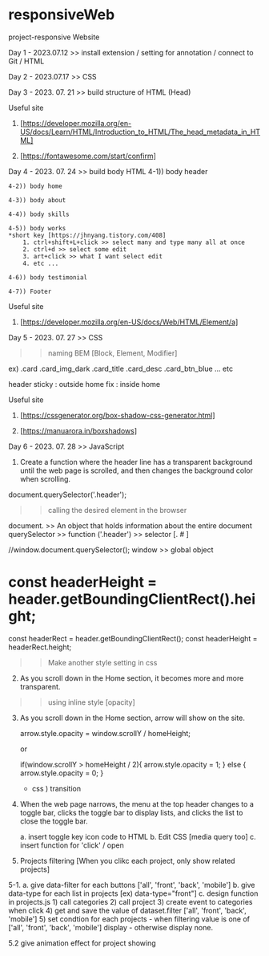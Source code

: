 # responsiveWeb
project-responsive Website

Day 1 - 2023.07.12 >> install extension / setting for annotation / connect to Git / HTML

Day 2 - 2023.07.17 >> CSS

Day 3 - 2023. 07. 21 >> build structure of HTML (Head)

Useful site
1. [https://developer.mozilla.org/en-US/docs/Learn/HTML/Introduction_to_HTML/The_head_metadata_in_HTML]

2. [https://fontawesome.com/start/confirm]


Day 4 - 2023. 07. 24 >> build body HTML
    4-1)) body header

    4-2)) body home

    4-3)) body about

    4-4)) body skills

    4-5)) body works
    *short key [https://jhnyang.tistory.com/408]
        1. ctrl+shift+L+click >> select many and type many all at once
        2. ctrl+d >> select some edit
        3. art+click >> what I want select edit
        4. etc ...

    4-6)) body testimonial

    4-7)) Footer

Useful site
1. [https://developer.mozilla.org/en-US/docs/Web/HTML/Element/a]



Day 5 - 2023. 07. 27 >> CSS

>> naming
 BEM [Block, Element, Modifier]

 ex) 
 .card
 .card_img_dark
 .card_title
 .card_desc
 .card_btn_blue
 ... etc


header
sticky : outside home
fix : inside home


Useful site
1. [https://cssgenerator.org/box-shadow-css-generator.html]

2. [https://manuarora.in/boxshadows]



Day 6 - 2023. 07. 28 >> JavaScript

1. Create a function where the header line has a transparent background until the web page is scrolled, and then changes the background color when scrolling.

document.querySelector('.header');
>> calling the desired element in the browser

document. >> An object that holds information about the entire document
querySelector >> function
('.header') >> selector [. # ]

//window.document.querySelector();
window >> global object


const headerHeight = header.getBoundingClientRect().height;
 ===

 const headerRect = header.getBoundingClientRect();
 const headerHeight = headerRect.height;

>> Make another style setting in css


 2. As you scroll down in the Home section, it becomes more and more transparent.

>> using inline style [opacity]




 3. As you scroll down in the Home section, arrow will show on the site.

    arrow.style.opacity = window.scrollY / homeHeight;

    or

    if(window.scrollY > homeHeight / 2){
        arrow.style.opacity = 1;
    }
    else {
        arrow.style.opacity = 0;
    }

    + css ) transition



4. When the web page narrows, the menu at the top header changes to a toggle bar, clicks the toggle bar to display lists, and clicks the list to close the toggle bar.

    a. insert toggle key icon code to HTML
    b. Edit CSS [media query too]
    c. insert function for 'click' / open


5. Projects filtering
[When you clikc each project, only show related projects]

5-1.
 a. give data-filter for each buttons ['all', 'front', 'back', 'mobile']
 b. give data-type for each list in projects
    [ex) data-type="front"]
 c. design function in projects.js
    1) call categories
    2) call project
    3) create event to categories when click
    4) get and save the value of dataset.filter ['all', 'front', 'back', 'mobile']
    5) set condtion for each projects
        - when filtering value is one of ['all', 'front', 'back', 'mobile'] display
        - otherwise display none.


5.2 give animation effect for project showing

